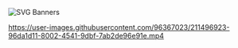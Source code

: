 ![SVG Banners](https://svg-banners.vercel.app/api?type=glitch&text1=Shopperz_GUI&width=1200&height=200)



https://user-images.githubusercontent.com/96367023/211496923-96da1d11-8002-4541-9dbf-7ab2de96e91e.mp4

